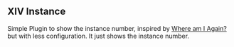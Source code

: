 ## XIV Instance

 Simple Plugin to show the instance number, inspired by [Where am I Again?](https://github.com/cas-c/WhereAmIAgain) but with less configuration.
 It just shows the instance number.